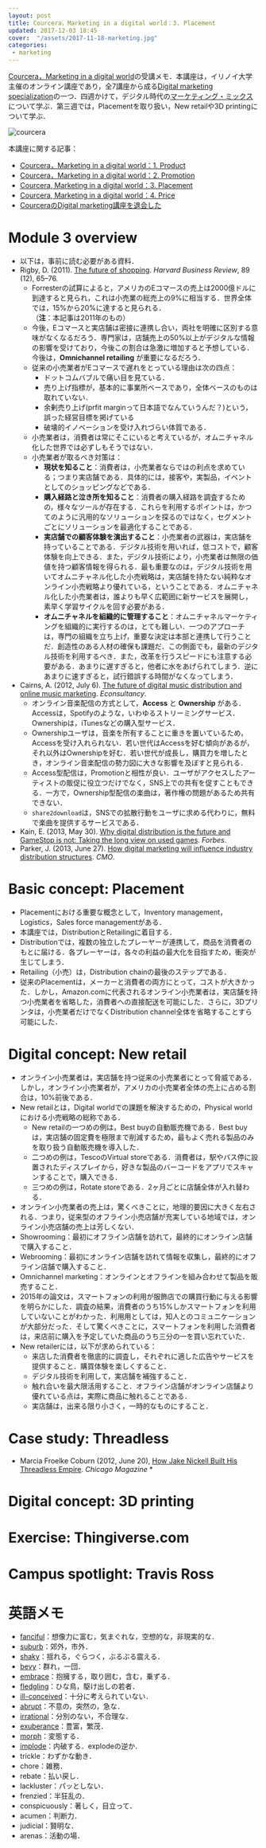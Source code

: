 ```yaml
---
layout: post
title: Courcera，Marketing in a digital world：3. Placement
updated: 2017-12-03 18:45
cover:  "/assets/2017-11-18-marketing.jpg"
categories:
 - marketing
---
```


[Courcera，Marketing in a digital world](https://www.coursera.org/learn/marketing-digital)の受講メモ．本講座は，イリノイ大学主催のオンライン講座であり，全7講座から成る[Digital marketing specialization](https://www.coursera.org/specializations/digital-marketing)の一つ．四週かけて，デジタル時代の[マーケティング・ミックス](https://ja.wikipedia.org/wiki/%E3%83%9E%E3%83%BC%E3%82%B1%E3%83%86%E3%82%A3%E3%83%B3%E3%82%B0%E3%83%9F%E3%83%83%E3%82%AF%E3%82%B9)について学ぶ．第三週では，Placementを取り扱い，New retailや3D printingについて学ぶ．

![courcera]({{site.baseurl}}/assets/2017-11-18-courcera.png)

本講座に関する記事：
* [Courcera，Marketing in a digital world：1. Product](https://haltaro.github.io/2017/11/08/digital-marketing-1)
* [Courcera，Marketing in a digital world：2. Promotion](https://haltaro.github.io/2017/11/25/digital-marketing-2)
* [Courcera, Marketing in a digital world：3. Placement](https://haltaro.github.io/2017/12/03/digital-marketing-3)
* [Courcera, Marketing in a digital world：4. Price](https://haltaro.github.io/2017/01/07/digital-marketing-4)
* [CourceraのDigital marketing講座を退会した](https://haltaro.github.io/2017/01/07/digital-marketing-retire)

# Module 3 overview

* 以下は，事前に読む必要がある資料．
* Rigby, D. (2011). [The future of shopping](https://hbr.org/2011/12/the-future-of-shopping). *Harvard Business Review*, 89 (12), 65–76.
  * Forresterの試算によると，アメリカのEコマースの売上は2000億ドルに到達すると見られ，これは小売業の総売上の9%に相当する．世界全体では，15%から20%に達すると見られる．（**注**：本記事は2011年のもの）
  * 今後，Eコマースと実店舗は密接に連携し合い，両社を明確に区別する意味がなくなるだろう．専門家は，店舗売上の50%以上がデジタルな情報の影響を受けており，今後この割合は急激に増加すると予想している．今後は，**Omnichannel retailing** が重要になるだろう．
  * 従来の小売業者がEコマースで遅れをとっている理由は次の四点：
    * ドットコムバブルで痛い目を見ている．
    * 売り上げ指標が，基本的に事業所ベースであり，全体ベースのものは取れていない．
    * 余剰売り上げ(prfit marginって日本語でなんていうんだ？)という，誤った経営目標を掲げている
    * 破壊的イノベーションを受け入れづらい体質である．
  * 小売業者は，消費者は常にそこにいると考えているが，オムニチャネル化した世界では必ずしもそうではない．
  * 小売業者が取るべき対策は：
    * **現状を知ること**：消費者は，小売業者ならではの利点を求めている；つまり実店舗である．具体的には，接客や，実製品，イベントとしてのショッピングなどである．
    * **購入経路と泣き所を知ること**：消費者の購入経路を調査するための，様々なツールが存在する．これらを利用するポイントは，かつてのように汎用的なソリューションを探るのではなく，セグメントごとにソリューションを最適化することである．
    * **実店舗での顧客体験を演出すること**：小売業者の武器は，実店舗を持っていることである．デジタル技術を用いれば，低コストで，顧客体験を向上できる．また，デジタル技術により，小売業者は無限の価値を持つ顧客情報を得られる．最も重要なのは，デジタル技術を用いてオムニチャネル化した小売戦略は，実店舗を持たない純粋なオンライン小売戦略より優れている，ということである．オムニチャネル化した小売業者は，誰よりも早く広範囲に新サービスを展開し，素早く学習サイクルを回す必要がある．
    * **オムニチャネルを組織的に管理すること**：​オムニチャネルマーケティングを組織的に実行するのは，とても難しい．一つのアプローチは，専門の組織を立ち上げ，重要な決定は本部と連携して行うことだ．創造性のある人材の確保も課題だ．この側面でも，最新のデジタル技術を利用するべき．また，改革を行うスピードにも注意する必要がある．あまりに遅すぎると，他者に水をあげられてしまう．逆にあまりに速すぎると，試行錯誤する時間がなくなってしまう．
* Cairns, A. (2012, July 6). [The future of digital music distribution and online music marketing](https://econsultancy.com/blog/10275-the-future-of-digital-music-distribution-and-online-music-marketing/). *Econsultancy*.
  * ​オンライン音楽配信の方式として，**Access** と **Ownership** がある．Accessは，Spotifyのような，いわゆるストリーミングサービス．Ownershipは，iTunesなどの購入型サービス．
  * Ownershipユーザは，音楽を所有することに重きを置いているため，Accessを受け入れられない．若い世代はAccessを好む傾向があるが，それ以外はOwnershipを好む．若い世代が成長し，購買力を増したとき，オンライン音楽配信の勢力図に大きな影響を及ぼすと見られる．
  * Access型配信は，Promotionと相性が良い．ユーザがアクセスしたアーティストの販促に役立つだけでなく，SNS上での共有を促すこともできる．一方で，Ownership型配信の楽曲は，著作権の問題があるため共有できない．
  * `share2download`は，SNSでの拡散行動をユーザに求める代わりに，無料で楽曲を提供するサービスである．
* Kain, E. (2013, May 30). [Why digital distribution is the future and GameStop is not: Taking the long view on used games](https://www.forbes.com/sites/erikkain/2013/05/30/why-digital-distribution-is-the-future-and-gamestop-is-not-taking-the-long-view-on-used-games/#583e878d4a5e). *Forbes*.
* Parker, J. (2013, June 27). [How digital marketing will influence industry distribution structures](http://www.cmo.com/features/articles/2013/6/27/how_digital_marketin.html). *CMO*.

# Basic concept: Placement

* Placementにおける重要な概念として，Inventory management，Logistics，Sales force managementがある．
* 本講座では，DistributionとRetailingに着目する．
* Distributionでは，複数の独立したプレーヤーが連携して，商品を消費者のもとに届ける．各プレーヤーは，各々の利益の最大化を目指すため，衝突が生じてしまう．
* Retailing（小売）は，Distribution chainの最後のステップである．
* 従来のPlacementは，メーカーと消費者の両方にとって，コストが大きかった．しかし，Amazon.comに代表されるオンライン小売業者は，実店舗を持つ小売業者を省略した，消費者への直接配送を可能にした．さらに，3Dプリンタは，小売業者だけでなくDistribution channel全体を省略することすら可能にした．

# Digital concept: New retail

* オンライン小売業者は，実店舗を持つ従来の小売業者にとって脅威である．しかし，オンライン小売業者が，アメリカの小売業者全体の売上に占める割合は，10%前後である．
* New retailとは，Digital worldでの課題を解決するための，Physical worldにおける小売戦略の総称である．
  * New retailの一つめの例は，Best buyの自動販売機である．Best buyは，実店舗の固定費を極限まで削減するため，最もよく売れる製品のみを取り扱う自動販売機を導入した．
  * 二つめの例は，TescoのVirtual storeである．消費者は，駅やバス停に設置されたディスプレイから，好きな製品のバーコードをアプリでスキャンすることで，購入できる．
  * 三つめの例は，Rotate storeである．2ヶ月ごとに店舗全体が入れ替わる．
* オンライン小売業者の売上は，驚くべきことに，地理的要因に大きく左右される．つまり，従来型のオフライン小売店舗が充実している地域では，オンライン小売店舗の売上は芳しくない．
* Showrooming：最初にオフライン店舗を訪れて，最終的にオンライン店舗で購入すること．
* Webrooming：最初にオンライン店舗を訪れて情報を収集し，最終的にオフライン店舗で購入すること．
* Omnichannel marketing：オンラインとオフラインを組み合わせて製品を販売すること．
* 2015年の論文は，スマートフォンの利用が服飾店での購買行動に与える影響を明らかにした．調査の結果，消費者のうち15%しかスマートフォンを利用していないことがわかった．利用用としては，知人とのコミュニケーションが大部分だった．そして驚くべきことに，スマートフォンを利用した消費者は，来店前に購入を予定していた商品のうち三分の一を買い忘れていた．
* New retailerには，以下が求められている：
  * 来店した消費者を徹底的に調査し，それぞれに適した広告やサービスを提供すること．購買体験を楽しくすること．
  * デジタル技術を利用して，実店舗を補強すること．
  * 触れ合いを最大限活用すること．オフライン店舗がオンライン店舗より優れている点は，実際に商品に触れることである．
  * 実店舗は，出来る限り小さく，一時的なものにすること．

# Case study: Threadless

* Marcia Froelke Coburn (2012, June 20), [How Jake Nickell Built His Threadless Empire](http://www.chicagomag.com/Chicago-Magazine/July-2012/How-Jake-Nickell-Built-His-Threadless-Empire/). *Chicago Magazine*
  *

# Digital concept: 3D printing

# Exercise: Thingiverse.com

# Campus spotlight: Travis Ross

# 英語メモ
* [fanciful](https://ejje.weblio.jp/content/fanciful)：想像力に富む，気まぐれな，空想的な，非現実的な．
* [suburb](https://ejje.weblio.jp/content/suburb)：郊外，市外．
* [shaky](https://ejje.weblio.jp/content/shaky)：揺れる，ぐらつく，ぶるぶる震える．
* [bevy](https://ejje.weblio.jp/content/bevy)：群れ，一団．
* [embrace](https://ejje.weblio.jp/content/embrace)：抱擁する，取り囲む，含む，乗ずる．
* [fledgling](https://ejje.weblio.jp/content/fledgling)：ひな鳥，駆け出しの若者．
* [ill-conceived](https://ejje.weblio.jp/content/ill-conceived)：十分に考えられていない．
* [abrupt](https://ejje.weblio.jp/content/abrupt)：不意の，突然の，急な．
* [irrational](https://ejje.weblio.jp/content/irrational)：分別のない，不合理な．
* [exuberance](https://ejje.weblio.jp/content/exuberance)：豊富，繁茂．
* [morph](https://ejje.weblio.jp/content/morph)：変態する．
* [implode](https://ejje.weblio.jp/content/implode)：内破する．explodeの逆か．
* trickle：わずかな動き．
* chore：雑務．
* rebate：払い戻し．
* lackluster：パッとしない．
* frenzied：半狂乱の．
* conspicuously：著しく，目立って．
* acumen：判断力．
* judicial：賢明な．
* arenas：活動の場．
